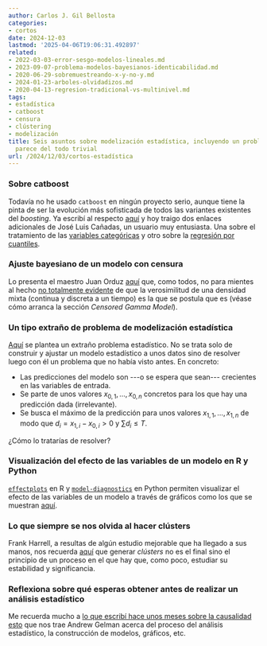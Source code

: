 ```yaml
---
author: Carlos J. Gil Bellosta
categories:
- cortos
date: 2024-12-03
lastmod: '2025-04-06T19:06:31.492897'
related:
- 2022-03-03-error-sesgo-modelos-lineales.md
- 2023-09-07-problema-modelos-bayesianos-identicabilidad.md
- 2020-06-29-sobremuestreando-x-y-no-y.md
- 2024-01-23-arboles-olvidadizos.md
- 2020-04-13-regresion-tradicional-vs-multinivel.md
tags:
- estadística
- catboost
- censura
- clústering
- modelización
title: Seis asuntos sobre modelización estadística, incluyendo un problema que no
  parece del todo trivial
url: /2024/12/03/cortos-estadística
---
```


### Sobre catboost

Todavía no he usado `catboost` en ningún proyecto serio, aunque tiene la pinta de ser la evolución más sofisticada de todos las variantes existentes del _boosting_. Ya escribí al respecto [aquí](/2024/01/23/oblivious-trees/) y hoy traigo dos enlaces adicionales de José Luis Cañadas, un usuario muy entusiasta. Una sobre el tratamiento de las
[variables categóricas](https://muestrear-no-es-pecado.netlify.app/2023/06/09/categoricas_a_lo_catboost_pensamientos/index.html)
y otro sobre la
[regresión por cuantiles](https://muestrear-no-es-pecado.netlify.app/2023/04/23/quantile-catboost/index.html).

### Ajuste bayesiano de un modelo con censura

Lo presenta el maestro Juan Orduz [aquí](https://juanitorduz.github.io/censoring/) que, como todos, no para mientes al hecho [no totalmente evidente](/2024/11/21/verosimilitud-distribuciones-compuestas/) de que la verosimilitud de una densidad mixta (continua y discreta a un tiempo) es la que se postula que es (véase cómo arranca la sección _Censored Gamma Model_).

### Un tipo extraño de problema de modelización estadística

[Aquí](https://www.lesswrong.com/posts/HsxT2cpPWYzTg9tpY/d-and-d-sci)
se plantea un extraño problema estadístico. No se trata solo de construir y ajustar un modelo estadístico a unos datos sino de resolver luego con él un problema que no había visto antes. En concreto:

- Las predicciones del modelo son ---o se espera que sean--- crecientes en las variables de entrada.
- Se parte de unos valores $x_{0,1}, \dots, x_{0,n}$ concretos para los que hay una predicción dada (irrelevante).
- Se busca el máximo de la predicción para unos valores $x_{1,1}, \dots, x_{1,n}$ de modo que $d_i = x_{1,i} - x_{0,i} > 0$ y $\sum d_i \le T$.

¿Cómo lo tratarías de resolver?

### Visualización del efecto de las variables de un modelo en R y Python

[`effectplots`](https://github.com/mayer79/effectplots) en R y
[`model-diagnostics`](https://github.com/lorentzenchr/model-diagnostics) en Python
permiten visualizar el efecto de las variables de un modelo a través de gráficos como los que se muestran
[aquí](https://lorentzen.ch/index.php/2024/11/23/effect-plots-in-python-and-r/).

### Lo que siempre se nos olvida al hacer clústers

Frank Harrell, a resultas de algún estudio mejorable que ha llegado a sus manos, nos recuerda
[aquí](https://www.fharrell.com/post/cluster/)
 que generar _clústers_ no es el final sino el principio de un proceso en el que hay que, como poco, estudiar su estabilidad y significancia.

### Reflexiona sobre qué esperas obtener antes de realizar un análisis estadístico

Me recuerda mucho a
[lo que escribí hace unos meses sobre la causalidad](/2024/09/10/causalidad/)
[esto](https://statmodeling.stat.columbia.edu/2024/11/13/make-a-hypothesis-about-what-you-expect-to-see-every-step-of-the-way-a-manifesto/)
que nos trae Andrew Gelman acerca del proceso del análisis estadístico, la construcción de modelos, gráficos, etc.